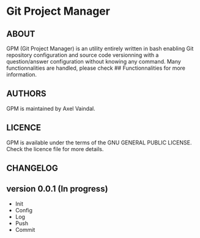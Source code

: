 # Git Project Manager

## ABOUT

GPM (Git Project Manager) is an utility entirely written in bash enabling Git repository configuration and source code versionning
with a question/answer configuration without knowing any command. Many functionnalities are handled, please check ## Functionnalities for more information.

## AUTHORS

GPM is maintained by Axel Vaindal.

## LICENCE

GPM is available under the terms of the GNU GENERAL PUBLIC LICENSE. Check the licence file for more details.

## CHANGELOG

version 0.0.1 (In progress)
----------------------------

- Init
- Config
- Log
- Push
- Commit